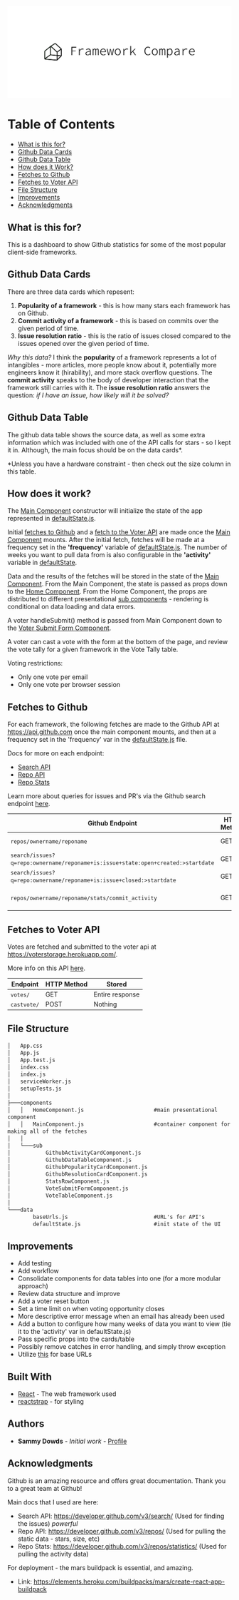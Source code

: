 <p align="center">
  <img src="https://github.com/sammydowds/client-side-compare/blob/master/public/cover.png" />
</p>

Table of Contents
======================

* [What is this for?](#what-is-this-for)
* [Github Data Cards](#github-data-cards)
* [Github Data Table](#github-data-table)
* [How does it Work?](#how-does-it-work)
* [Fetches to Github](#fetches-to-github)
* [Fetches to Voter API](#fetches-to-voter-api)
* [File Structure](#file-structure)
* [Improvements](#improvements)
* [Acknowledgments](#acknowledgments)

## What is this for? 
This is a dashboard to show Github statistics for some of the most popular client-side frameworks. 

## Github Data Cards
There are three data cards which repesent: 
1) **Popularity of a framework** - this is how many stars each framework has on Github. 
2) **Commit activity of a framework** - this is based on commits over the given period of time. 
3) **Issue resolution ratio** - this is the ratio of issues closed compared to the issues opened over the given period of time. 

*Why this data?* I think the **popularity** of a framework represents a lot of intangibles - more articles, more people know about it, potentially more engineers know it (hirability), and more stack overflow questions. The **commit activity** speaks to the body of developer interaction that the framework still carries with it. The **issue resolution ratio** answers the question: *if I have an issue, how likely will it be solved?*  

## Github Data Table
The github data table shows the source data, as well as some extra information which was included with one of the API calls for stars - so I kept it in. Although, the main focus should be on the data cards*. 

*Unless you have a hardware constraint - then check out the size column in this table. 

## How does it work?
The [Main Component](https://github.com/sammydowds/client-side-compare/blob/master/src/components/MainComponent.js) constructor will initialize the state of the app represented in [defaultState.js](https://github.com/sammydowds/client-side-compare/blob/master/src/data/defaultState.js). 

Initial [fetches to Github](#fetches-to-github) and a [fetch to the Voter API](#fetches-to-voter-api) are made once the [Main Component](https://github.com/sammydowds/client-side-compare/blob/master/src/components/MainComponent.js) mounts. After the initial fetch, fetches will be made at a frequency set in the **'frequency'** variable of [defaultState.js](https://github.com/sammydowds/client-side-compare/blob/master/src/data/defaultState.js). The number of weeks you want to pull data from is also configurable in the **'activity'** variable in [defaultState](https://github.com/sammydowds/client-side-compare/blob/master/src/data/defaultState.js). 

Data and the results of the fetches will be stored in the state of the [Main Component](https://github.com/sammydowds/client-side-compare/blob/master/src/components/MainComponent.js). From the Main Component, the state is passed as props down to the [Home Component](https://github.com/sammydowds/client-side-compare/blob/master/src/components/HomeComponent.js). From the Home Component, the props are distributed to different presentational [sub components](https://github.com/sammydowds/client-side-compare/tree/master/src/components/sub) - rendering is conditional on data loading and data errors. 

A voter handleSubmit() method is passed from Main Component down to the [Voter Submit Form Component](https://github.com/sammydowds/client-side-compare/blob/master/src/components/sub/VoteSubmitFormComponent.js). 

A voter can cast a vote with the form at the bottom of the page, and review the vote tally for a given framework in the Vote Tally table. 

Voting restrictions: 
- Only one vote per email
- Only one vote per browser session 

## Fetches to Github
For each framework, the following fetches are made to the Github API at https://api.github.com once the main component mounts, and then at a frequency set in the 'frequency' var in the [defaultState.js](https://github.com/sammydowds/client-side-compare/blob/master/src/data/defaultState.js) file. 

Docs for more on each endpoint: 
- [Search API](https://developer.github.com/v3/search/)
- [Repo API](https://developer.github.com/v3/repos/)
- [Repo Stats](https://developer.github.com/v3/repos/statistics/) 

Learn more about queries for issues and PR's via the Github search endpoint [here](https://docs.github.com/en/github/searching-for-information-on-github/searching-issues-and-pull-requests). 

Github Endpoint | HTTP Method | Stored
-- | -- | -- 
`repos/ownername/reponame` | GET | Entire response 
`search/issues?q=repo:ownername/reponame+is:issue+state:open+created:>startdate` | GET | only the 'total_count'
`search/issues?q=repo:ownername/reponame+is:issue+closed:>startdate`	|GET| only the 'total_count'
`repos/ownername/reponame/stats/commit_activity`     | GET | Sum 'total' per activity weeks

## Fetches to Voter API 
Votes are fetched and submitted to the voter api at https://voterstorage.herokuapp.com/. 

More info on this API [here](https://github.com/sammydowds/client-side-compare-backend). 

Endpoint | HTTP Method | Stored
-- | -- | -- 
`votes/`     | GET | Entire response 
`castvote/`     | POST | Nothing

## File Structure 
    │   App.css
    │   App.js
    │   App.test.js
    │   index.css
    │   index.js
    │   serviceWorker.js
    │   setupTests.js
    │
    ├───components
    │   │   HomeComponent.js                      #main presentational component
    │   │   MainComponent.js                      #container component for making all of the fetches
    │   │
    │   └───sub
    │           GithubActivityCardComponent.js
    │           GithubDataTableComponent.js
    │           GithubPopularityCardComponent.js
    │           GithubResolutionCardComponent.js
    │           StatsRowComponent.js
    │           VoteSubmitFormComponent.js
    │           VoteTableComponent.js
    │
    └───data
            baseUrls.js                           #URL's for API's 
            defaultState.js                       #init state of the UI 

## Improvements
- Add testing 
- Add workflow 
- Consolidate components for data tables into one (for a more modular approach)
- Review data structure and improve
- Add a voter reset button 
- Set a time limit on when voting opportunity closes
- More descriptive error message when an email has already been used 
- Add a button to configure how many weeks of data you want to view (tie it to the 'activity' var in defaultState.js)
- Pass specific props into the cards/table 
- Possibly remove catches in error handling, and simply throw exception 
- Utilize [this](https://developer.mozilla.org/en-US/docs/Web/API/URLSearchParams) for base URLs 

## Built With

* [React](https://reactjs.org/docs/getting-started.html) - The web framework used
* [reactstrap](https://reactstrap.github.io/) - for styling 

## Authors

* **Sammy Dowds** - *Initial work* - [Profile](https://github.com/sammydowds)

## Acknowledgments
Github is an amazing resource and offers great documentation. Thank you to a great team at Github! 

Main docs that I used are here: 
- Search API: https://developer.github.com/v3/search/ (Used for finding the issues) *powerful*
- Repo API: https://developer.github.com/v3/repos/ (Used for pulling the static data - stars, size, etc)
- Repo Stats: https://developer.github.com/v3/repos/statistics/ (Used for pulling the activity data)

For deployment - the mars buildpack is essential, and amazing. 
- Link: https://elements.heroku.com/buildpacks/mars/create-react-app-buildpack

